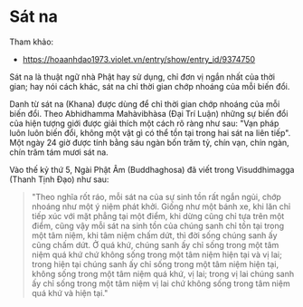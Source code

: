 # Sát na

Tham khảo:

- <https://hoaanhdao1973.violet.vn/entry/show/entry_id/9374750>

Sát na là thuật ngữ nhà Phật hay sử dụng, chỉ đơn vị ngắn nhất của thời gian; hay nói cách khác, sát na chỉ thời gian chớp nhoáng của mỗi biến đổi.

Danh từ sát na (Khana) được dùng để chỉ thời gian chớp nhoáng của mỗi biến đổi. Theo Abhidhamma Mahàvibhàsa (Đại Trí Luận) những sự biến đổi của hiện tượng giới được giải thích một cách rõ ràng như sau: "Vạn pháp luôn luôn biến đổi, không một vật gì có thể tồn tại trong hai sát na liên tiếp". Một ngày 24 giờ được tính bằng sáu ngàn bốn trăm tỷ, chín vạn, chín ngàn, chín trăm tám mươi sát na.

Vào thế kỷ thứ 5, Ngài Phật Âm (Buddhaghosa) đã viết trong Visuddhimagga (Thanh Tịnh Đạo) như sau:

>"Theo nghĩa rốt ráo, mỗi sát na của sự sinh tồn rất ngắn ngủi, chớp nhoáng như một ý niệm phát khởi. Giống như một bánh xe, khi lăn chỉ tiếp xúc với mặt phẳng tại một điểm, khi dừng cũng chỉ tựa trên một điểm, cũng vậy mỗi sát na sinh tồn của chúng sanh chỉ tồn tại trong một tâm niệm, khi tâm niệm chấm dứt, thì đời sống chúng sanh ấy cũng chấm dứt. Ở quá khứ, chúng sanh ấy chỉ sống trong một tâm niệm quá khứ chứ không sống trong một tâm niệm hiện tại và vị lai; trong hiện tại chúng sanh ấy chỉ sống trong một tâm niệm hiện tại, không sống trong một tâm niệm quá khứ, vị lai; trong vị lai chúng sanh ấy chỉ sống trong một tâm niệm vị lai chứ không sống trong tâm niệm quá khứ và hiện tại."
